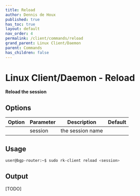 ```yaml
---
title: Reload
author: Dennis de Houx
published: true
has_toc: true
layout: default
nav_order: 4
permalink: /client/commands/reload
grand_parent: Linux Client/Daemon
parent: Commands
has_children: false
---
```


# Linux Client/Daemon - Reload

**Reload the session**

## Options

| Option | Parameter | Description      | Default |
| ------ | --------- | ---------------- | ------- |
|        | session   | the session name |         |

## Usage

```bash
user@bgp-router:~$ sudo rk-client reload <session>
```

## Output

[TODO]
